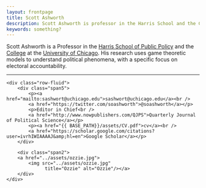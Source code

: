 ```yaml
---
layout: frontpage
title: Scott Ashworth
description: Scott Ashworth is professor in the Harris School and the College at the University of Chicago.
keywords: something?
---
```


Scott Ashworth is a Professor in the [Harris School of Public Policy][harris] and the [College](college) at the [University of Chicago][uchicago]. His research uses game theoretic models to understand political phenomena, with a specific focus on electoral accountability.
<!-- He is currently Editor-in-Chief of [*The Quarterly Journal of Political Science.*][qjps] -->

[harris]: http://harris.uchicago.edu/
[college]: https://college.uchicago.edu
[uchicago]: http://www.uchicago.edu/index.shtml
[qjps]:http://www.nowpublishers.com/QJPS


<!--
[curriculum vitae ![cv as pdf]({{ BASE_PATH }}/pages/icons16/pdf-icon.png)]({{ BASE_PATH }}/assets/cv.pdf)<br/> -->


---


<div class="container">
<!-- <h4><a name=" "></a>contact</h4> -->

    <div class="row-fluid">
        <div class="span5">
            <p><a href="mailto:sashwort@uchicago.edu">sashwort@uchicago.edu</a><br />
            <a href="https://twitter.com/soashworth">@soashworth</a></p>
            <p>Editor in Chief<br />
            <a href="http://www.nowpublishers.com/QJPS">Quarterly Journal of Political Science</a></p>
            <p><a href="{{ BASE_PATH}}/assets/CV.pdf">cv</a><br />
            <a href="https://scholar.google.com/citations?user=ivrhIWIAAAAJ&amp;hl=en">Google Scholar</a></p>
        </div>

        <div class="span2">
        <a href="../assets/ozzie.jpg">
            <img src="../assets/ozzie.jpg"
                  title="Ozzie" alt="Ozzie"/></a>
        </div>
    </div>
</div>

<!-- <div class="navbar">
  <div class="navbar-inner">
      <ul class="nav">
          <li><a href="{{ BASE_PATH }}/assets/cv.pdf">cv</a></li>
          <li><a href="https://github.com/ScottAshworth">GitHub</a></li>
          <li><a href="https://twitter.com/soashworth">Twitter (@soashworth)</a></li>
      </ul>
  </div>
</div> -->
